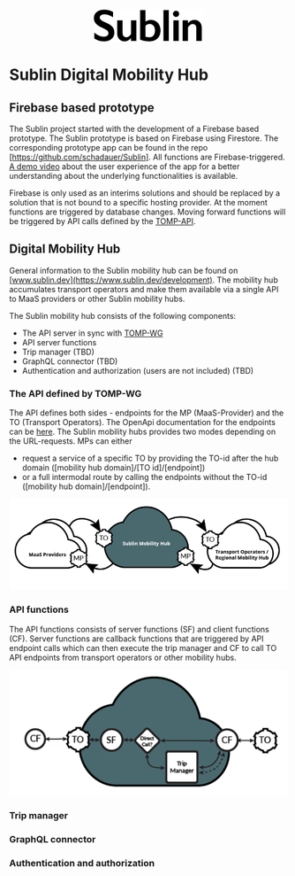 <p align="center">
<img src="doc/img/sublin-logo-200.png">
</p>

# Sublin Digital Mobility Hub

## Firebase based prototype
The Sublin project started with the development of a Firebase based prototype.
The Sublin prototype is based on Firebase using Firestore. The corresponding prototype app can be found in the repo [https://github.com/schadauer/Sublin]. All functions are Firebase-triggered. [A demo video](https://youtu.be/fUwMlH78LVI) about the user experience of the app for a better understanding about the underlying functionalities is available.

Firebase is only used as an interims solutions and should be replaced by a solution that is not bound to a specific hosting provider. At the moment functions are triggered by database changes. Moving forward functions will be triggered by API calls defined by the [TOMP-API](https://tomp-wg.org/).


## Digital Mobility Hub
General information to the Sublin mobility hub can be found on [www.sublin.dev](https://www.sublin.dev/development). The mobility hub accumulates transport operators and make them available via a single API to MaaS providers or other Sublin mobility hubs.

The Sublin mobility hub consists of the following components:
- The API server in sync with [TOMP-WG](https://tomp-wg.org/)
- API server functions
- Trip manager (TBD)
- GraphQL connector (TBD)
- Authentication and authorization (users are not included) (TBD)

### The API defined by TOMP-WG
The API defines both sides - endpoints for the MP (MaaS-Provider) and the TO (Transport Operators). The OpenApi documentation for the endpoints can be [here](https://app.swaggerhub.com/apis/TOMP-API-WG/transport-operator_maas_provider_api/). The Sublin mobility hubs provides two modes depending on the URL-requests. MPs can either 
- request a service of a specific TO by providing the TO-id after the hub domain ([mobility hub domain]/[TO id]/[endpoint])
- or a full intermodal route by calling the endpoints without the TO-id ([mobility hub domain]/[endpoint]).

<p align="center">
<img src="doc/img/sublin-mobility-hub-overview.png">
</p>

### API functions
The API functions consists of server functions (SF) and client functions (CF). Server functions are callback functions that are triggered by API endpoint calls which can then execute the trip manager and CF to call TO API endpoints from transport operators or other mobility hubs.
<p align="center">
<img src="doc/img/sublin-functions-overview.png">
</p>

### Trip manager

### GraphQL connector

### Authentication and authorization
